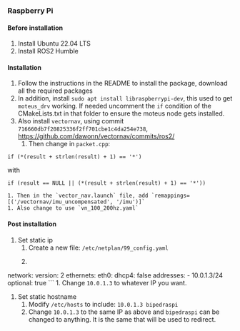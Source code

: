 ### Raspberry Pi

#### Before installation
1. Install Ubuntu 22.04 LTS
1. Install ROS2 Humble

#### Installation
1. Follow the instructions in the README to install the package, download all the required packages
1. In addition, install `sudo apt install libraspberrypi-dev`, this used to get `moteus_drv` working. If needed uncomment the `if` condition of the CMakeLists.txt in that folder to ensure the moteus node gets installed.
1. Also install `vectornav`, using commit `716660db7f20825336f2ff701cbe1c4da254e738`, https://github.com/dawonn/vectornav/commits/ros2/
    1. Then change in `packet.cpp`:
```
if (*(result + strlen(result) + 1) == '*')
```
with
```
if (result == NULL || (*(result + strlen(result) + 1) == '*'))
```
    1. Then in the `vector_nav.launch` file, add `remappings=[('/vectornav/imu_uncompensated', '/imu')]`
    1. Also change to use `vn_100_200hz.yaml`
<!-- 1. (optional?) Install `https://github.com/ANYbotics/grid_map`, use commit `74333f037cfce321248dfa7b954a815d4f67d79d` in the ros2 branch
1. (this is old) https://github.com/KumarRobotics/imu_vn_100/tree/dashing -->


#### Post installation
1. Set static ip
    1. Create a new file: `/etc/netplan/99_config.yaml`
    1. ```
network:
  version: 2
  ethernets:
    eth0:
      dhcp4: false
      addresses:
        - 10.0.1.3/24
      optional: true
    ```
    1. Change `10.0.1.3` to whatever IP you want.
1. Set static hostname
    1. Modify `/etc/hosts` to include: `10.0.1.3 bipedraspi`
    1. Change `10.0.1.3` to the same IP as above and `bipedraspi` can be changed to anything. It is the same that will be used to redirect.



